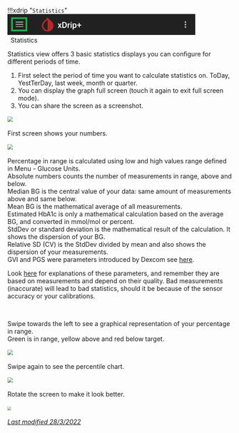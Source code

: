 !!!xdrip "`Statistics`"  
    <img src="../../images/hamburger_menu.png" style="zoom:75%;" />  
    &ensp;Statistics

Statistics view offers 3 basic statistics displays you can configure for different periods of time.

1. First select the period of time you want to calculate statistics on. ToDay, YestTerDay, last week, month or quarter.
2. You can display the graph full screen (touch it again to exit full screen mode).
3. You can share the screen as a screenshot.

<img src="../images/M-STA1.png" style="zoom:75%;" />

</br>

First screen shows your numbers.

<img src="../images/M-STA2.png" style="zoom:75%;" />

Percentage in range is calculated using low and high values range defined in Menu - Glucose Units.  
Absolute numbers counts the number of measurements in range, above and below.  
Median BG is the central value of your data: same amount of measurements above and same below.  
Mean BG is the mathematical average of all measurements.  
Estimated HbA1c is only a mathematical calculation based on the average BG, and converted in mmol/mol or percent.  
StdDev or standard deviation is the mathematical result of the calculation. It shows the dispersion of your BG.  
Relative SD (CV) is the StdDev divided by mean and also shows the dispersion of your measurements.  
GVI and PGS were parameters introduced by Dexcom see [here](https://web.archive.org/web/20160523152519/http://www.healthline.com/diabetesmine/a-new-view-of-glycemic-variability-how-long-is-your-line). 

Look [here](https://diatribe.org/understanding-average-glucose-standard-deviation-cv-and-blood-sugar-variability) for explanations of these parameters, and remember they are based on measurements and depend on their quality. Bad measurements (inaccurate) will lead to bad statistics, should it be because of the sensor accuracy or your calibrations.

</br>

Swipe towards the left to see a graphical representation of your percentage in range.  
Green is in range, yellow above and red below target.

<img src="../images/M-STA3.png" style="zoom:75%;" />

</br>

Swipe again to see the percentile chart.

<img src="../images/M-STA4.png" style="zoom:75%;" />

Rotate the screen to make it look better.

<img src="../images/M-STA5.png" style="zoom:50%;" />

</br>

[*Last modified 28/3/2022*](https://github.com/NightscoutFoundation/xDrip/releases/tag/2022.03.27)